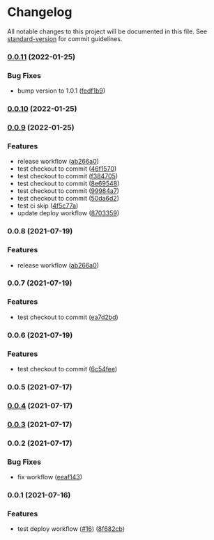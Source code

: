 # Changelog

All notable changes to this project will be documented in this file. See [standard-version](https://github.com/conventional-changelog/standard-version) for commit guidelines.

### [0.0.11](https://github.com/lamhq/github-actions-demo/compare/v0.0.10...v0.0.11) (2022-01-25)


### Bug Fixes

* bump version to 1.0.1 ([fedf1b9](https://github.com/lamhq/github-actions-demo/commit/fedf1b9683245d2fa17d37173178a8eef06c0774))

### [0.0.10](https://github.com/lamhq/github-actions-demo/compare/v0.0.9...v0.0.10) (2022-01-25)

### [0.0.9](https://github.com/lamhq/github-actions-demo/compare/v0.0.7...v0.0.9) (2022-01-25)


### Features

* release workflow ([ab266a0](https://github.com/lamhq/github-actions-demo/commit/ab266a0b72829a43bf8b4934387d21b9469d6dc4))
* test checkout to commit ([46f1570](https://github.com/lamhq/github-actions-demo/commit/46f15708a0083484d5640edd986696693720fe7b))
* test checkout to commit ([f384705](https://github.com/lamhq/github-actions-demo/commit/f3847050fa24ec52ebc563693b2d5f53a3838903))
* test checkout to commit ([8e69548](https://github.com/lamhq/github-actions-demo/commit/8e6954823b95bd24a14a7204003f4adf5da18b55))
* test checkout to commit ([99984a7](https://github.com/lamhq/github-actions-demo/commit/99984a71ad6988552eb3f96ad171508cd59c5484))
* test checkout to commit ([50da6d2](https://github.com/lamhq/github-actions-demo/commit/50da6d21503d0ff3c6307e2b28fc62c3c899f30f))
* test ci skip ([4f5c77a](https://github.com/lamhq/github-actions-demo/commit/4f5c77acb3fd7eb258998dd1afc65ee1cf5a4d1e))
* update deploy workflow ([8703359](https://github.com/lamhq/github-actions-demo/commit/87033591fe539df98d571bdbc47cd742902ff966))

### 0.0.8 (2021-07-19)


### Features

* release workflow ([ab266a0](https://github.com/lamhq/github-actions-demo/commit/ab266a0b72829a43bf8b4934387d21b9469d6dc4))

### 0.0.7 (2021-07-19)


### Features

* test checkout to commit ([ea7d2bd](https://github.com/lamhq/github-actions-demo/commit/ea7d2bd39451eb1aac3cb392661d9ef63b9de7ad))

### 0.0.6 (2021-07-19)


### Features

* test checkout to commit ([6c54fee](https://github.com/lamhq/github-actions-demo/commit/6c54fee528589a9aaa956766fc11f6aaf7269d65))

### 0.0.5 (2021-07-17)

### [0.0.4](https://github.com/lamhq/github-actions-demo/compare/v0.0.3...v0.0.4) (2021-07-17)

### [0.0.3](https://github.com/lamhq/github-actions-demo/compare/v0.0.2...v0.0.3) (2021-07-17)

### 0.0.2 (2021-07-17)


### Bug Fixes

* fix workflow ([eeaf143](https://github.com/lamhq/github-actions-demo/commit/eeaf143b1b50e4d3febc524ee36ee306b56e00eb))

### 0.0.1 (2021-07-16)


### Features

* test deploy workflow ([#16](https://github.com/lamhq/github-actions-demo/issues/16)) ([8f682cb](https://github.com/lamhq/github-actions-demo/commit/8f682cb567d59d33b7ee249730061e0a16e7ece3))

